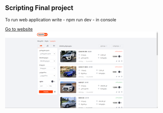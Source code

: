 ## Scripting Final project

<p>To run web application write - npm run dev - in console</p>
<a href = "https://kiu-myauto.web.app/">Go to website</a>
<img src="https://github.com/LukeGorgadze/Kiu-MyAuto/blob/main/gitImgs/main.png"/>

